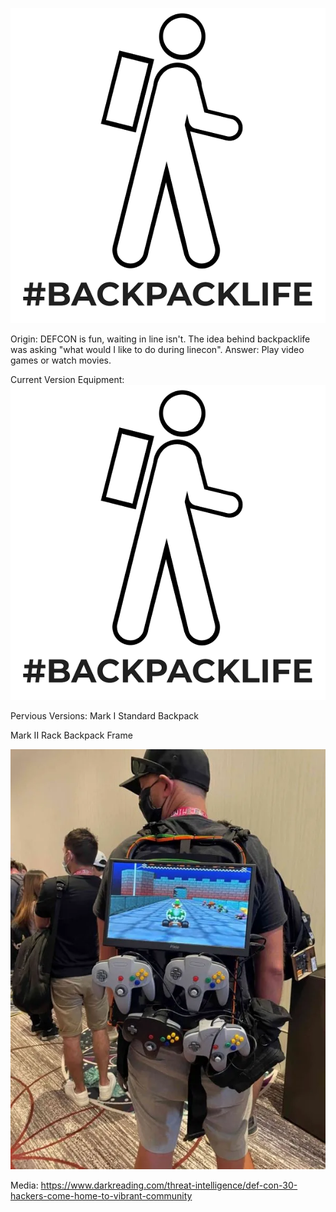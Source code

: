 ![bpl-logo](https://github.com/b6lindsley/backpacklife/blob/main/Photos/bpl-logo-git.png)

Origin:
DEFCON is fun, waiting in line isn't. The idea behind backpacklife was asking "what would I like to do during linecon". Answer: Play video games or watch movies.  


Current Version Equipment:
![markIII-wire-diagram](https://github.com/b6lindsley/backpacklife/blob/main/Photos/bpl-logo-git.png)

Pervious Versions:
Mark I
Standard Backpack




Mark II
Rack Backpack Frame


![markII](https://github.com/b6lindsley/backpacklife/blob/main/Photos/brad_lindsley_line_con_bag.jpg)

Media:
https://www.darkreading.com/threat-intelligence/def-con-30-hackers-come-home-to-vibrant-community
